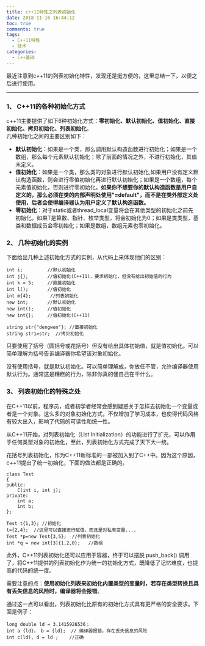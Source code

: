 ```yaml
---
title: c++11特性之列表初始化
date: 2018-11-16 16:44:12
toc: true
comments: true
tags:
  - C++11特性
  - 技术
categories:
  - C++基础
---
```


最近注意到c++11的列表初始化特性，发现还是挺方便的，这里总结一下，以便之后进行使用。   
<!--more-->

------------------------------------
### 1、 C++11的各种初始化方式  
c++11主要提供了如下6种初始化方式：**零初始化、默认初始化、值初始化、直接初始化、拷贝初始化、列表初始化**。   
几种初始化之间的主要区别如下：
* **默认初始化**：如果是一个类，那么调用默认构造函数进行初始化；如果是一个数组，那么每个元素默认初始化；除了前面的情况之外，不进行初始化，其值未定义。
* **值初始化**：如果是一个类，那么类的对象进行默认初始化,如果用户没有定义默认构造函数，则会进行零值初始化再进行默认初始化；如果是一个数组，每个元素值初始化，否则进行零初始化。**如果你不想要你的默认构造函数是用户自定义的，那么必须在类的内部声明处使用"=default"，而不是在类外部定义处使用，后者会使得编译器认为用户定义了默认构造函数。**
* **零初始化**：对于static或者thread_local变量将会在其他类型的初始化之前先初始化。如果T是算数、指针、枚举类型，将会初始化为0；如果是类类型，基类和数据成员会零初始化；如果是数组，数组元素也零初始化。

### 2、 几种初始化的实例
下面给出几种上述初始化方式的实例，从代码上来体现他们的区别：
```
int i;         //默认初始化
int j{};       //值初始化(C++11)，要求初始化，但没有给出初始值的行为
int k = 5;     //直接初始化
int l();       //值初始化
int m{4};       //列表初始化
new int;       //默认初始化
new int();     //值初始化
new int{};     //值初始化(C++11)

string str{"dengwen"}; //直接初始化
string str1=str;  //拷贝初始化
```

只要使用了括号（圆括号或花括号）但没有给出具体初始值，就是值初始化。可以简单理解为括号告诉编译器你希望该对象初始化。

没有使用括号，就是默认初始化。可以简单理解成，你放任不管，允许编译器使用默认行为。通常这是糟糕的行为，除非你真的懂自己在干什么。

### 3、 列表初始化的特殊之处
在C++11以前，程序员，或者初学者经常会感到疑惑关于怎样去初始化一个变量或者是一个对象。这么多的对象初始化方式，不仅增加了学习成本，也使得代码风格有较大出入，影响了代码的可读性和统一性。

从C++11开始，对列表初始化（List Initialization）的功能进行了扩充，可以作用于任何类型对象的初始化，至此，列表初始化方式完成了天下大一统。

花括号列表初始化，作为C++11新标准的一部被加入到了C++中。因为这个原因，c++11提出了统一初始化，下面的做法都是正确的。
```
class Test
{
public:    
    C(int i, int j); 
private:
    int a;
    int b;   
};    

Test t{1,3}; //初始化
t={2,4};  //这里可以直接进行赋值，而且是对私有变量....
Test *p=new Test{3,5};  //列表初始化
int *q = new int[3]{1,2,0};   //数组
```
此外，C++11列表初始化还可以应用于容器，终于可以摆脱 push_back() 调用了，将C++11提供的列表初始化作为统一的初始化方式，既降低了记忆难度，也提高的代码的统一度。

需要注意的点：**使用初始化列表来初始化内置类型的变量时，若存在类型转换且具有丢失信息的风险时，编译器将会报错**。

通过这一点可以看出，列表初始化比原有的初始化方式具有更严格的安全要求。下面是例子：
```
long double ld = 3.1415926536；
int a {ld}， b = {ld};  // 编译器报错，存在丢失信息的风险
int c(ld), d = ld ;    //正确
```